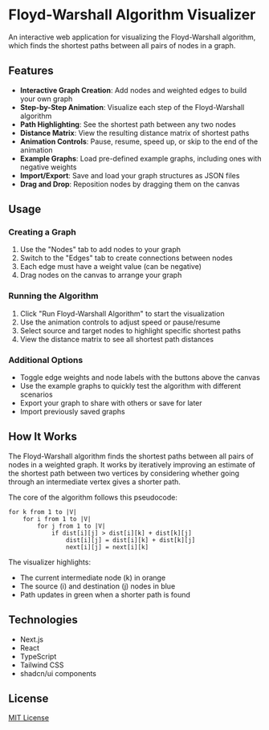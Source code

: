 # Floyd-Warshall Algorithm Visualizer

An interactive web application for visualizing the Floyd-Warshall algorithm, which finds the shortest paths between all pairs of nodes in a graph.


## Features

- **Interactive Graph Creation**: Add nodes and weighted edges to build your own graph
- **Step-by-Step Animation**: Visualize each step of the Floyd-Warshall algorithm
- **Path Highlighting**: See the shortest path between any two nodes
- **Distance Matrix**: View the resulting distance matrix of shortest paths
- **Animation Controls**: Pause, resume, speed up, or skip to the end of the animation
- **Example Graphs**: Load pre-defined example graphs, including ones with negative weights
- **Import/Export**: Save and load your graph structures as JSON files
- **Drag and Drop**: Reposition nodes by dragging them on the canvas




## Usage

### Creating a Graph

1. Use the "Nodes" tab to add nodes to your graph
2. Switch to the "Edges" tab to create connections between nodes
3. Each edge must have a weight value (can be negative)
4. Drag nodes on the canvas to arrange your graph

### Running the Algorithm

1. Click "Run Floyd-Warshall Algorithm" to start the visualization
2. Use the animation controls to adjust speed or pause/resume
3. Select source and target nodes to highlight specific shortest paths
4. View the distance matrix to see all shortest path distances

### Additional Options

- Toggle edge weights and node labels with the buttons above the canvas
- Use the example graphs to quickly test the algorithm with different scenarios
- Export your graph to share with others or save for later
- Import previously saved graphs

## How It Works

The Floyd-Warshall algorithm finds the shortest paths between all pairs of nodes in a weighted graph. It works by iteratively improving an estimate of the shortest path between two vertices by considering whether going through an intermediate vertex gives a shorter path.

The core of the algorithm follows this pseudocode:

```
for k from 1 to |V|
    for i from 1 to |V|
        for j from 1 to |V|
            if dist[i][j] > dist[i][k] + dist[k][j]
                dist[i][j] = dist[i][k] + dist[k][j]
                next[i][j] = next[i][k]
```

The visualizer highlights:
- The current intermediate node (k) in orange
- The source (i) and destination (j) nodes in blue
- Path updates in green when a shorter path is found

## Technologies

- Next.js
- React
- TypeScript
- Tailwind CSS
- shadcn/ui components

## License

[MIT License](LICENSE)




